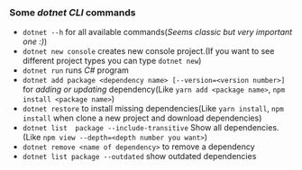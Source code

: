 ### Some _dotnet CLI_  commands 

- `dotnet --h` for all available commands(_Seems classic but very important one :)_)
- `dotnet new console` creates new console project.(If you want to see different project types you can type `dotnet new`)
- `dotnet run` runs _C#_ program
- `dotnet add package <dependency name> [--version=<version number>]` for _adding or updating_ dependency(Like `yarn add <package name>`, `npm install <package name>`)
- `dotnet restore` to install missing dependencies(Like `yarn install`,  `npm install` when clone a new project and download dependencies)
- `dotnet list  package --include-transitive` Show all dependencies.(Like `npm view --depth=<depth number you want>`)
- `dotnet remove <name of dependency>` to remove a dependency
- `dotnet list package --outdated` show outdated dependencies
